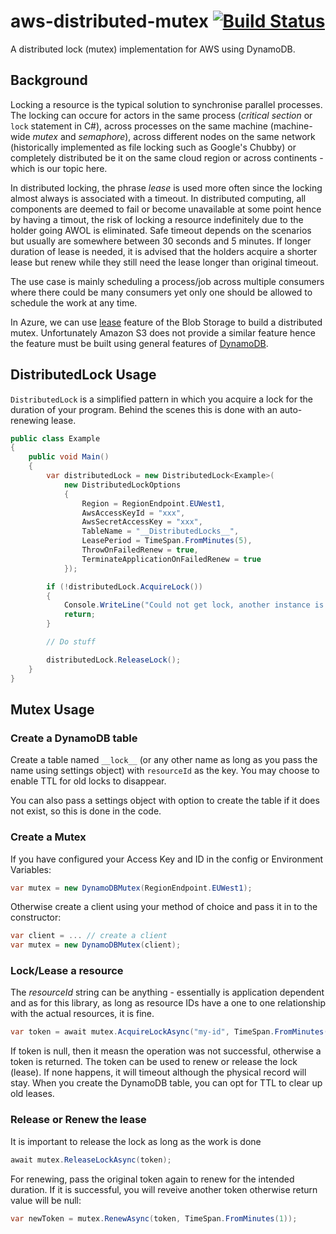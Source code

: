# aws-distributed-mutex [![Build Status](https://github.com/Informatievlaanderen/aws-distributed-mutex/workflows/CI/badge.svg)](https://github.com/Informatievlaanderen/aws-distributed-mutex/actions)

A distributed lock (mutex) implementation for AWS using DynamoDB.

## Background

Locking a resource is the typical solution to synchronise parallel processes. The locking can occure for actors in the same process (*critical section* or `lock` statement in C#), across processes on the same machine (machine-wide *mutex* and *semaphore*), across different nodes on the same network (historically implemented as file locking such as Google's Chubby) or completely distributed be it on the same cloud region or across continents - which is our topic here.

In distributed locking, the phrase *lease* is used more often since the locking almost always is associated with a timeout. In distributed computing, all components are deemed to fail or become unavailable at some point hence by having a timout, the risk of locking a resource indefinitely due to the holder going AWOL is eliminated. Safe timeout depends on the scenarios but usually are somewhere between 30 seconds and 5 minutes. If longer duration of lease is needed, it is advised that the holders acquire a shorter lease but renew while they still need the lease longer than original timeout.

The use case is mainly scheduling a process/job across multiple consumers where there could be many consumers yet only one should be allowed to schedule the work at any time.

In Azure, we can use [lease](https://docs.microsoft.com/en-us/rest/api/storageservices/lease-blob) feature of the Blob Storage to build a distributed mutex. Unfortunately Amazon S3 does not provide a similar feature hence the feature must be built using general features of [DynamoDB](https://aws.amazon.com/dynamodb/).

## DistributedLock Usage

`DistributedLock` is a simplified pattern in which you acquire a lock for the duration of your program. Behind the scenes this is done with an auto-renewing lease.

```csharp
public class Example
{
    public void Main()
    {
        var distributedLock = new DistributedLock<Example>(
            new DistributedLockOptions
            {
                Region = RegionEndpoint.EUWest1,
                AwsAccessKeyId = "xxx",
                AwsSecretAccessKey = "xxx",
                TableName = "__DistributedLocks__",
                LeasePeriod = TimeSpan.FromMinutes(5),
                ThrowOnFailedRenew = true,
                TerminateApplicationOnFailedRenew = true
            });

        if (!distributedLock.AcquireLock())
        {
            Console.WriteLine("Could not get lock, another instance is busy");
            return;
        }

        // Do stuff

        distributedLock.ReleaseLock();
    }
}
```

## Mutex Usage

### Create a DynamoDB table

Create a table named `__lock__` (or any other name as long as you pass the name using settings object) with `resourceId` as the key. You may choose to enable TTL for old locks to disappear.

You can also pass a settings object with option to create the table if it does not exist, so this is done in the code.

### Create a Mutex

If you have configured your Access Key and ID in the config or Environment Variables:

``` csharp
var mutex = new DynamoDBMutex(RegionEndpoint.EUWest1);
```

Otherwise create a client using your method of choice and pass it in to the constructor:

``` csharp
var client = ... // create a client
var mutex = new DynamoDBMutex(client);
```

### Lock/Lease a resource

The *resourceId* string can be anything - essentially is application dependent and as for this library, as long as resource IDs have a one to one relationship with the actual resources, it is fine.

``` csharp
var token = await mutex.AcquireLockAsync("my-id", TimeSpan.FromMinutes(1));
```

If token is null, then it measn the operation was not successful, otherwise a token is returned. The token can be used to renew or release the lock (lease). If none happens, it will timeout although the physical record will stay. When you create the DynamoDB table, you can opt for TTL to clear up old leases.

### Release or Renew the lease

It is important to release the lock as long as the work is done

``` csharp
await mutex.ReleaseLockAsync(token);
```

For renewing, pass the original token again to renew for the intended duration. If it is successful, you will reveive another token otherwise return value will be null:

``` csharp
var newToken = mutex.RenewAsync(token, TimeSpan.FromMinutes(1));
```
 